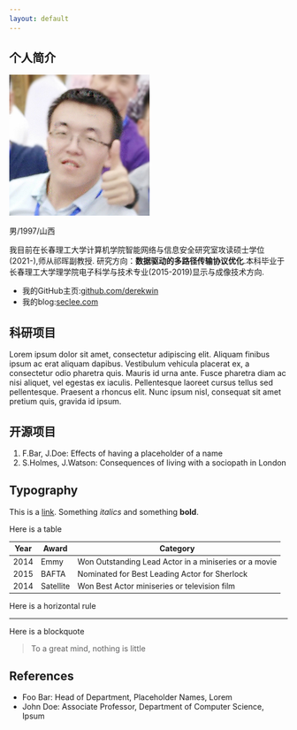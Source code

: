 ```yaml
---
layout: default
---
```


## 个人简介

<img class="profile-picture" src="seclee.jpg">

男/1997/山西

我目前在长春理工大学计算机学院智能网络与信息安全研究室攻读硕士学位(2021-),师从祁晖副教授.
研究方向：**数据驱动的多路径传输协议优化**.本科毕业于长春理工大学理学院电子科学与技术专业(2015-2019)显示与成像技术方向.
- 我的GitHub主页:[github.com/derekwin](https://github.com/derekwin)
- 我的blog:[seclee.com](https://seclee.com)

## 科研项目

Lorem ipsum dolor sit amet, consectetur adipiscing elit. Aliquam finibus ipsum ac erat aliquam dapibus. Vestibulum vehicula placerat ex, a consectetur odio pharetra quis. Mauris id urna ante. Fusce pharetra diam ac nisi aliquet, vel egestas ex iaculis. Pellentesque laoreet cursus tellus sed pellentesque. Praesent a rhoncus elit. Nunc ipsum nisl, consequat sit amet pretium quis, gravida id ipsum.

## 开源项目

1. F.Bar, J.Doe: Effects of having a placeholder of a name
2. S.Holmes, J.Watson: Consequences of living with a sociopath in London

## Typography

This is a [link](http://google.com). Something *italics* and something **bold**.

Here is a table

Year | Award | Category
-----|-------|--------
2014 | Emmy  | Won Outstanding Lead Actor in a miniseries or a movie
2015 | BAFTA | Nominated for Best Leading Actor for Sherlock
2014 | Satellite | Won Best Actor miniseries or television film

Here is a horizontal rule

---

Here is a blockquote

> To a great mind, nothing is little

## References

* Foo Bar: Head of Department, Placeholder Names, Lorem
* John Doe: Associate Professor, Department of Computer Science, Ipsum
